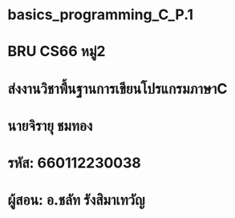 # basics_programming_C_P.1
# BRU CS66 หมู่2
# ส่งงานวิชาพื้นฐานการเขียนโปรแกรมภาษาC
# นายจิรายุ ชมทอง
# รหัส: 660112230038
# ผู้สอน: อ.ชลัท รังสิมาเทวัญ
